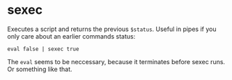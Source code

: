 # sexec
Executes a script and returns the previous `$status`. Useful in pipes if you only care about an earlier commands status:

```fish
eval false | sexec true
```
The `eval` seems to be neccessary, because it terminates before sexec runs. Or something like that.
